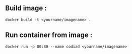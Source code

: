 ## Build image :

```
docker build -t <yourname/imagename> .
```

## Run container from image :

```
docker run -p 80:80 --name codiad <yourname/imagename>
```
